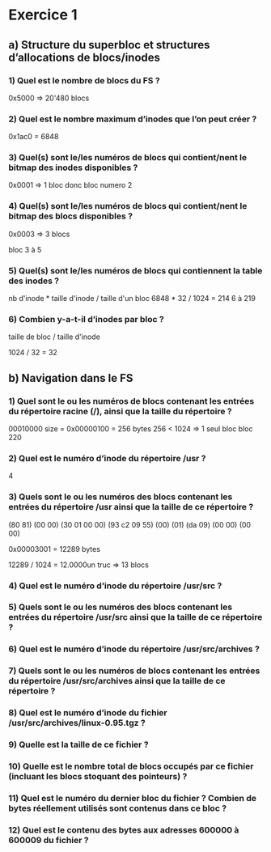 # Exercice 1

## a) Structure du superbloc et structures d’allocations de blocs/inodes

### 1) Quel est le nombre de blocs du FS ?
0x5000 => 20'480 blocs

### 2) Quel est le nombre maximum d’inodes que l’on peut créer ?

0x1ac0 = 6848

### 3) Quel(s) sont le/les numéros de blocs qui contient/nent le bitmap des inodes disponibles ?

0x0001 => 1 bloc
donc bloc numero 2

### 4) Quel(s) sont le/les numéros de blocs qui contient/nent le bitmap des blocs disponibles ?
0x0003 => 3 blocs

bloc 3 à 5

### 5) Quel(s) sont le/les numéros de blocs qui contiennent la table des inodes ?

nb d'inode * taille d'inode / taille d'un bloc
6848 * 32 / 1024 = 214
6 à 219


### 6) Combien y-a-t-il d’inodes par bloc ?
taille de bloc / taille d'inode

1024 / 32 = 32

## b) Navigation dans le FS

### 1) Quel sont le ou les numéros de blocs contenant les entrées du répertoire racine (/), ainsi que la taille du répertoire ?


00010000
size = 0x00000100 = 256 bytes
256 < 1024 => 1 seul bloc
bloc 220

### 2) Quel est le numéro d’inode du répertoire /usr ?

4

### 3) Quels sont le ou les numéros des blocs contenant les entrées du répertoire /usr ainsi que la taille de ce répertoire ?

(80 81) (00 00) (30 01 00 00) (93 c2 09 55) (00) (01) (da 09) (00 00) (00 00)

0x00003001 = 12289 bytes

12289 / 1024 = 12.0000un truc  => 13 blocs

### 4) Quel est le numéro d’inode du répertoire /usr/src ?
### 5) Quels sont le ou les numéros des blocs contenant les entrées du répertoire /usr/src ainsi que la taille de ce répertoire ?
### 6) Quel est le numéro d’inode du répertoire /usr/src/archives ?
### 7) Quels sont le ou les numéros de blocs contenant les entrées du répertoire /usr/src/archives ainsi que la taille de ce répertoire ?
### 8) Quel est le numéro d’inode du fichier /usr/src/archives/linux-0.95.tgz ?
### 9) Quelle est la taille de ce fichier ?
### 10) Quelle est le nombre total de blocs occupés par ce fichier (incluant les blocs stoquant des pointeurs) ?
### 11) Quel est le numéro du dernier bloc du fichier ? Combien de bytes réellement utilisés sont contenus dans ce bloc ?
### 12) Quel est le contenu des bytes aux adresses 600000 à 600009 du fichier ?